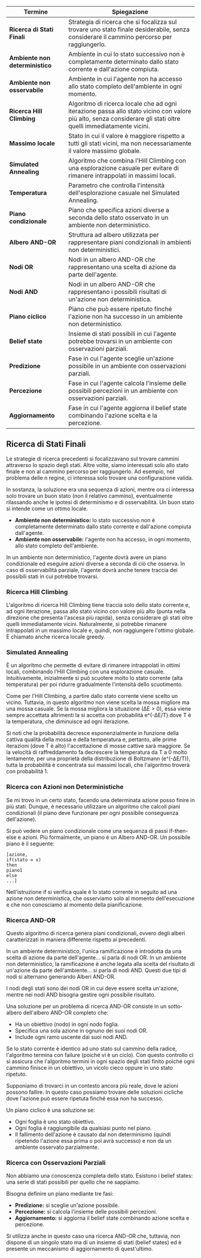 
| Termine | Spiegazione |
|---|---|
| **Ricerca di Stati Finali** | Strategia di ricerca che si focalizza sul trovare uno stato finale desiderabile, senza considerare il cammino percorso per raggiungerlo. |
| **Ambiente non deterministico** | Ambiente in cui lo stato successivo non è completamente determinato dallo stato corrente e dall'azione compiuta. |
| **Ambiente non osservabile** | Ambiente in cui l'agente non ha accesso allo stato completo dell'ambiente in ogni momento. |
| **Ricerca Hill Climbing** | Algoritmo di ricerca locale che ad ogni iterazione passa allo stato vicino con valore più alto, senza considerare gli stati oltre quelli immediatamente vicini. |
| **Massimo locale** | Stato in cui il valore è maggiore rispetto a tutti gli stati vicini, ma non necessariamente il valore massimo globale. |
| **Simulated Annealing** | Algoritmo che combina l'Hill Climbing con una esplorazione casuale per evitare di rimanere intrappolati in massimi locali. |
| **Temperatura** | Parametro che controlla l'intensità dell'esplorazione casuale nel Simulated Annealing. |
| **Piano condizionale** | Piano che specifica azioni diverse a seconda dello stato osservato in un ambiente non deterministico. |
| **Albero AND-OR** | Struttura ad albero utilizzata per rappresentare piani condizionali in ambienti non deterministici. |
| **Nodi OR** | Nodi in un albero AND-OR che rappresentano una scelta di azione da parte dell'agente. |
| **Nodi AND** | Nodi in un albero AND-OR che rappresentano i possibili risultati di un'azione non deterministica. |
| **Piano ciclico** | Piano che può essere ripetuto finché l'azione non ha successo in un ambiente non deterministico. |
| **Belief state** | Insieme di stati possibili in cui l'agente potrebbe trovarsi in un ambiente con osservazioni parziali. |
| **Predizione** | Fase in cui l'agente sceglie un'azione possibile in un ambiente con osservazioni parziali. |
| **Percezione** | Fase in cui l'agente calcola l'insieme delle possibili percezioni in un ambiente con osservazioni parziali. |
| **Aggiornamento** | Fase in cui l'agente aggiorna il belief state combinando l'azione scelta e la percezione. |

## Ricerca di Stati Finali

Le strategie di ricerca precedenti si focalizzavano sul trovare cammini attraverso lo spazio degli stati. Altre volte, siamo interessati solo allo stato finale e non al cammino percorso per raggiungerlo. Ad esempio, nel problema delle n regine, ci interessa solo trovare una configurazione valida.

In sostanza, la soluzione era una sequenza di azioni, mentre ora ci interessa solo trovare un buon stato (non il relativo cammino), eventualmente rilassando anche le ipotesi di determinismo e di osservabilità. Un buon stato si intende come un ottimo locale.

* **Ambiente non deterministico:** lo stato successivo non è completamente determinato dallo stato corrente e dall'azione compiuta dall'agente.
* **Ambiente non osservabile:** l'agente non ha accesso, in ogni momento, allo stato completo dell'ambiente.

In un ambiente non deterministico, l'agente dovrà avere un piano condizionale ed eseguire azioni diverse a seconda di ciò che osserva. In caso di osservabilità parziale, l'agente dovrà anche tenere traccia dei possibili stati in cui potrebbe trovarsi.

### Ricerca Hill Climbing

L'algoritmo di ricerca Hill Climbing tiene traccia solo dello stato corrente e, ad ogni iterazione, passa allo stato vicino con valore più alto (punta nella direzione che presenta l'ascesa più rapida), senza considerare gli stati oltre quelli immediatamente vicini. Naturalmente, si potrebbe rimanere intrappolati in un massimo locale e, quindi, non raggiungere l'ottimo globale. È chiamato anche ricerca locale greedy.

### Simulated Annealing

È un algoritmo che permette di evitare di rimanere intrappolati in ottimi locali, combinando l'Hill Climbing con una esplorazione casuale. Intuitivamente, inizialmente si può scuotere molto lo stato corrente (alta temperatura) per poi ridurre gradualmente l'intensità dello scuotimento.

Come per l'Hill Climbing, a partire dallo stato corrente viene scelto un vicino. Tuttavia, in questo algoritmo non viene scelta la mossa migliore ma una mossa casuale. Se la mossa migliora la situazione (∆E > 0), essa viene sempre accettata altrimenti la si accetta con probabilità e^(-∆E/T) dove T è la temperatura, che diminuisce ad ogni iterazione.

Si noti che la probabilità decresce esponenzialmente in funzione della cattiva qualità della mossa e della temperatura e, pertanto, alle prime iterazioni (dove T è alto) l'accettazione di mosse cattive sarà maggiore. Se la velocità di raffreddamento fa decrescere la temperatura da T a 0 molto lentamente, per una proprietà della distribuzione di Boltzmann (e^(-∆E/T)), tutta la probabilità è concentrata sui massimi locali, che l'algoritmo troverà con probabilità 1.

### Ricerca con Azioni non Deterministiche

Se mi trovo in un certo stato, facendo una determinata azione posso finire in più stati. Dunque, è necessario utilizzare un algoritmo che calcoli piani condizionali (il piano deve funzionare per ogni possibile conseguenza dell'azione).

Si può vedere un piano condizionale come una sequenza di passi if-then-else e azioni. Più formalmente, un piano è un Albero AND-OR. Un possibile piano è il seguente:

```
[azione,
if(stato = x)
then
piano1
else
...]
```

Nell'istruzione if si verifica quale è lo stato corrente in seguito ad una azione non deterministica, che osserviamo solo al momento dell'esecuzione e che non conosciamo al momento della pianificazione.

### Ricerca AND-OR

Questo algoritmo di ricerca genera piani condizionali, ovvero degli alberi caratterizzati in maniera differente rispetto ai precedenti.

In un ambiente deterministico, l'unica ramificazione è introdotta da una scelta di azione da parte dell'agente... si parla di nodi OR. In un ambiente non deterministico, la ramificazione è anche legata alla scelta del risultato di un'azione da parte dell'ambiente... si parla di nodi AND. Questi due tipi di nodi si alternano generando Alberi AND-OR.

I nodi degli stati sono dei nodi OR in cui deve essere scelta un'azione, mentre nei nodi AND bisogna gestire ogni possibile risultato.

Una soluzione per un problema di ricerca AND-OR consiste in un sotto-albero dell'albero AND-OR completo che:

* Ha un obiettivo (nodo) in ogni nodo foglia.
* Specifica una sola azione in ognuno dei suoi nodi OR.
* Include ogni ramo uscente dai suoi nodi AND.

Se lo stato corrente è identico ad uno stato sul cammino della radice, l'algoritmo termina con failure (poiché vi è un ciclo). Con questo controllo ci si assicura che l'algoritmo termini in ogni spazio degli stati finito poiché ogni cammino finisce in un obiettivo, un vicolo cieco oppure in uno stato ripetuto.

Supponiamo di trovarci in un contesto ancora più reale, dove le azioni possono fallire. In questo caso possiamo trovare delle soluzioni cicliche dove l'azione può essere ripetuta finché essa non ha successo.

Un piano ciclico è una soluzione se:

* Ogni foglia è uno stato obiettivo.
* Ogni foglia è raggiungibile da qualsiasi punto nel piano.
* Il fallimento dell'azione è causato dal non determinismo (quindi ripetendo l'azione essa prima o poi avrà successo) e non da un ambiente osservato parzialmente.

### Ricerca con Osservazioni Parziali

Non abbiamo una conoscenza completa dello stato. Esistono i belief states: una serie di stati possibili per quello che ne sappiamo.

Bisogna definire un piano mediante tre fasi:

* **Predizione:** si sceglie un'azione possibile.
* **Percezione:** si calcola l'insieme delle possibili percezioni.
* **Aggiornamento:** si aggiorna il belief state combinando azione scelta e percezione.

Si utilizza anche in questo caso una ricerca AND-OR che, tuttavia, non dispone di un singolo stato ma di un insieme di stati (belief states) ed è presente un meccanismo di aggiornamento di quest'ultimo.
